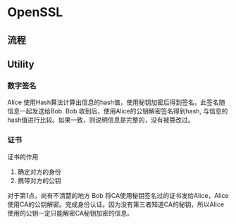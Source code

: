 # OpenSSL

## 流程

## Utility

### 数字签名
Alice 使用Hash算法计算出信息的hash值，使用秘钥加密后得到签名，此签名随信息一起发送给Bob.
Bob 收到后，使用Alice的公钥解密签名得到hash, 与信息的hash值进行比较。如果一致，则说明信息是完整的，没有被篡改过。

### 证书
证书的作用
1. 确定对方的身份
2. 携带对方的公钥

对于第1点，尚有不清楚的地方
Bob 将CA使用秘钥签名过的证书发给Alice，Alice使用CA的公钥解密。完成身份认证。因为没有第三者知道CA的秘钥，所以Alice使用的公钥一定只能解密CA秘钥加密的信息。
